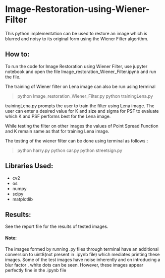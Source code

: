 # Image-Restoration-using-Wiener-Filter

This python implementation can be used to restore an image which is blurred and noisy to its original
form using the Wiener Filter algorithm.


## How to:
To run the code for Image Restoration using Wiener Filter, use jupyter notebook and open the
file Image_restoration_Wiener_Filter.ipynb and run the file.

The training of Wiener filter on Lena image can also be run using terminal
> python Image_restoration_Wiener_Filter.py
> python trainingLena.py

trainingLena.py prompts the user to train the filter using Lena image. The user can enter a
desired value for K and size and sigma for PSF to evaluate which K and PSF performs best
for the Lena image.

While testing the filter on other images the values of Point Spread Function and K remain
same as that for training Lena image.

The testing of the wiener filter can be done using terminal as follows :
> python harry.py
> python car.py
> python streetsign.py

## Libraries Used:
- cv2
- os
- numpy
- scipy
- matplotlib

## Results:
See the report file for the results of tested images. 

#### Note: 
The images formed by running .py files through terminal have an additional conversion to
uint8(not present in .ipynb file) which mediates printing these images. Some of the test images
have noise inherently and on introducing a blur factor , white dots can be seen. However, these
images appear perfectly fine in the .ipynb file
